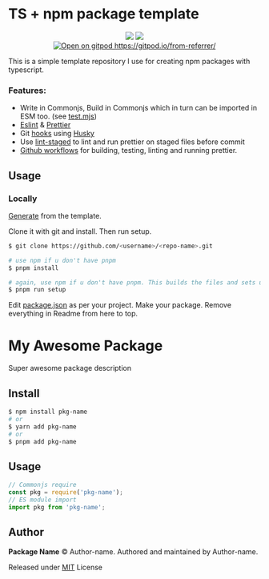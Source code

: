 # TS + npm package template
<div align="center"><img src="https://github.com/Yakiyo/ts-package-template/actions/workflows/build.yml/badge.svg"> <img src="https://github.com/Yakiyo/ts-package-template/actions/workflows/lint.yml/badge.svg"></div>
<div align="center">
<a href="https://gitpod.io/from-referrer/"><img src="https://svgshare.com/i/r28.svg" alt="Open on gitpod https://gitpod.io/from-referrer/"></a>
</div>

This is a simple template repository I use for creating npm packages with typescript.

### Features:
- Write in Commonjs, Build in Commonjs which in turn can be imported in ESM too. (see [test.mjs](./test/test.mjs))
- [Eslint](https://eslint.org) & [Prettier](https://prettier.io/)
- Git [hooks](https://git-scm.com/book/en/v2/ch00/_git_hooks) using [Husky](https://www.npmjs.com/package/husky)
- Use [lint-staged](https://github.com/okonet/lint-staged) to lint and run prettier on staged files before commit
- [Github workflows](./.github/workflows) for building, testing, linting and running prettier.

## Usage
### Locally
[Generate](https://github.com/Yakiyo/ts-package-template/generate) from the template.

Clone it with git and install. Then run setup.
```bash
$ git clone https://github.com/<username>/<repo-name>.git

# use npm if u don't have pnpm
$ pnpm install

# again, use npm if u don't have pnpm. This builds the files and sets up husky
$ pnpm run setup
```
Edit [package.json](./package.json) as per your project.
Make your package. Remove everything in Readme from here to top. 

# My Awesome Package

Super awesome package description

## Install
```bash
$ npm install pkg-name
# or
$ yarn add pkg-name
# or 
$ pnpm add pkg-name
```
## Usage
```ts
// Commonjs require
const pkg = require('pkg-name');
// ES module import
import pkg from 'pkg-name';
```
## Author
**Package Name** © Author-name. Authored and maintained by Author-name.

Released under [MIT](https://opensource.org/licenses/MIT) License
